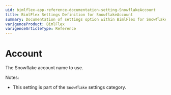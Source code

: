 ```yaml
---
uid: bimlflex-app-reference-documentation-setting-SnowflakeAccount
title: BimlFlex Settings Definition for SnowflakeAccount
summary: Documentation of settings option within BimlFlex for SnowflakeAccount
varigenceProduct: BimlFlex
varigenceArticleType: Reference
---
```


# Account

The Snowflake account name to use.

Notes:

* This setting is part of the `Snowflake` settings category.

